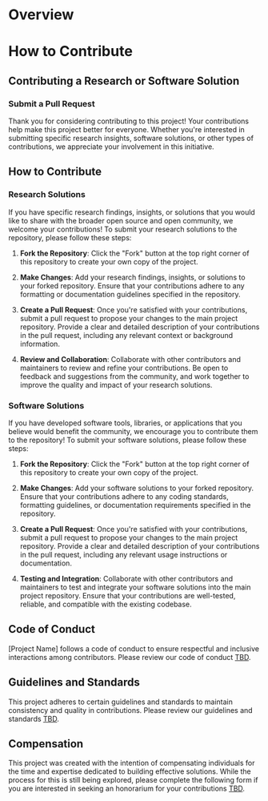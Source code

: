 # Overview

# How to Contribute

## Contributing a Research or Software Solution

### Submit a Pull Request

Thank you for considering contributing to this project! Your contributions help make this project better for everyone. Whether you're interested in submitting specific research insights, software solutions, or other types of contributions, we appreciate your involvement in this initiative.

## How to Contribute

### Research Solutions

If you have specific research findings, insights, or solutions that you would like to share with the broader open source and open community, we welcome your contributions! To submit your research solutions to the repository, please follow these steps:

1. **Fork the Repository**: Click the "Fork" button at the top right corner of this repository to create your own copy of the project.

2. **Make Changes**: Add your research findings, insights, or solutions to your forked repository. Ensure that your contributions adhere to any formatting or documentation guidelines specified in the repository.

3. **Create a Pull Request**: Once you're satisfied with your contributions, submit a pull request to propose your changes to the main project repository. Provide a clear and detailed description of your contributions in the pull request, including any relevant context or background information.

4. **Review and Collaboration**: Collaborate with other contributors and maintainers to review and refine your contributions. Be open to feedback and suggestions from the community, and work together to improve the quality and impact of your research solutions.

### Software Solutions

If you have developed software tools, libraries, or applications that you believe would benefit the community, we encourage you to contribute them to the repository! To submit your software solutions, please follow these steps:

1. **Fork the Repository**: Click the "Fork" button at the top right corner of this repository to create your own copy of the project.

2. **Make Changes**: Add your software solutions to your forked repository. Ensure that your contributions adhere to any coding standards, formatting guidelines, or documentation requirements specified in the repository.

3. **Create a Pull Request**: Once you're satisfied with your contributions, submit a pull request to propose your changes to the main project repository. Provide a clear and detailed description of your contributions in the pull request, including any relevant usage instructions or documentation.

4. **Testing and Integration**: Collaborate with other contributors and maintainers to test and integrate your software solutions into the main project repository. Ensure that your contributions are well-tested, reliable, and compatible with the existing codebase.

## Code of Conduct

[Project Name] follows a code of conduct to ensure respectful and inclusive interactions among contributors. Please review our code of conduct [TBD](link-to-code-of-conduct).

## Guidelines and Standards

This project adheres to certain guidelines and standards to maintain consistency and quality in contributions. Please review our guidelines and standards [TBD](link-to-guidelines).

## Compensation

This project was created with the intention of compensating individuals for the time and expertise dedicated to building effective solutions. While the process for this is still being explored, please complete the following form if you are interested in seeking an honorarium for your contributions [TBD](compensation-google-form).
